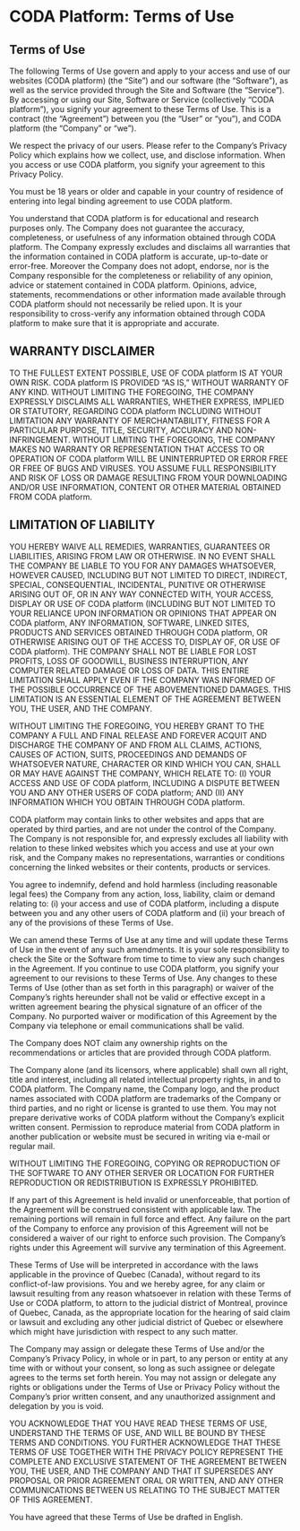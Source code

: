# CODA Platform: Terms of Use

## Terms of Use

The following Terms of Use govern and apply to your access and use of our websites (CODA platform) (the “Site”) and our software (the “Software”), as well as the service provided through the Site and Software (the “Service”). By accessing or using our Site, Software or Service (collectively “CODA platform”), you signify your agreement to these Terms of Use. This is a contract (the “Agreement”) between you (the “User” or “you”), and CODA platform (the “Company” or “we”).

We respect the privacy of our users. Please refer to the Company’s Privacy Policy which explains how we collect, use, and disclose information. When you access or use CODA platform, you signify your agreement to this Privacy Policy.

You must be 18 years or older and capable in your country of residence of entering into legal binding agreement to use CODA platform.

You understand that CODA platform is for educational and research purposes only. The Company does not guarantee the accuracy, completeness, or usefulness of any information obtained through CODA platform. The Company expressly excludes and disclaims all warranties that the information contained in CODA platform is accurate, up-to-date or error-free. Moreover the Company does not adopt, endorse, nor is the Company responsible for the completeness or reliability of any opinion, advice or statement contained in CODA platform. Opinions, advice, statements, recommendations or other information made available through CODA platform should not necessarily be relied upon. It is your responsibility to cross-verify any information obtained through CODA platform to make sure that it is appropriate and accurate.

## WARRANTY DISCLAIMER

TO THE FULLEST EXTENT POSSIBLE, USE OF CODA platform IS AT YOUR OWN RISK. CODA platform IS PROVIDED “AS IS,” WITHOUT WARRANTY OF ANY KIND. WITHOUT LIMITING THE FOREGOING, THE COMPANY EXPRESSLY DISCLAIMS ALL WARRANTIES, WHETHER EXPRESS, IMPLIED OR STATUTORY, REGARDING CODA platform INCLUDING WITHOUT LIMITATION ANY WARRANTY OF MERCHANTABILITY, FITNESS FOR A PARTICULAR PURPOSE, TITLE, SECURITY, ACCURACY AND NON-INFRINGEMENT. WITHOUT LIMITING THE FOREGOING, THE COMPANY MAKES NO WARRANTY OR REPRESENTATION THAT ACCESS TO OR OPERATION OF CODA platform WILL BE UNINTERRUPTED OR ERROR FREE OR FREE OF BUGS AND VIRUSES. YOU ASSUME FULL RESPONSIBILITY AND RISK OF LOSS OR DAMAGE RESULTING FROM YOUR DOWNLOADING AND/OR USE INFORMATION, CONTENT OR OTHER MATERIAL OBTAINED FROM CODA platform.

## LIMITATION OF LIABILITY

YOU HEREBY WAIVE ALL REMEDIES, WARRANTIES, GUARANTEES OR LIABILITIES, ARISING FROM LAW OR OTHERWISE. IN NO EVENT SHALL THE COMPANY BE LIABLE TO YOU FOR ANY DAMAGES WHATSOEVER, HOWEVER CAUSED, INCLUDING BUT NOT LIMITED TO DIRECT, INDIRECT, SPECIAL, CONSEQUENTIAL, INCIDENTAL, PUNITIVE OR OTHERWISE ARISING OUT OF, OR IN ANY WAY CONNECTED WITH, YOUR ACCESS, DISPLAY OR USE OF CODA platform (INCLUDING BUT NOT LIMITED TO YOUR RELIANCE UPON INFORMATION OR OPINIONS THAT APPEAR ON CODA platform, ANY INFORMATION, SOFTWARE, LINKED SITES, PRODUCTS AND SERVICES OBTAINED THROUGH CODA platform, OR OTHERWISE ARISING OUT OF THE ACCESS TO, DISPLAY OF, OR USE OF CODA platform). THE COMPANY SHALL NOT BE LIABLE FOR LOST PROFITS, LOSS OF GOODWILL, BUSINESS INTERRUPTION, ANY COMPUTER RELATED DAMAGE OR LOSS OF DATA. THIS ENTIRE LIMITATION SHALL APPLY EVEN IF THE COMPANY WAS INFORMED OF THE POSSIBLE OCCURRENCE OF THE ABOVEMENTIONED DAMAGES. THIS LIMITATION IS AN ESSENTIAL ELEMENT OF THE AGREEMENT BETWEEN YOU, THE USER, AND THE COMPANY.

WITHOUT LIMITING THE FOREGOING, YOU HEREBY GRANT TO THE COMPANY A FULL AND FINAL RELEASE AND FOREVER ACQUIT AND DISCHARGE THE COMPANY OF AND FROM ALL CLAIMS, ACTIONS, CAUSES OF ACTION, SUITS, PROCEEDINGS AND DEMANDS OF WHATSOEVER NATURE, CHARACTER OR KIND WHICH YOU CAN, SHALL OR MAY HAVE AGAINST THE COMPANY, WHICH RELATE TO: (I) YOUR ACCESS AND USE OF CODA platform, INCLUDING A DISPUTE BETWEEN YOU AND ANY OTHER USERS OF CODA platform; AND (II) ANY INFORMATION WHICH YOU OBTAIN THROUGH CODA platform.

CODA platform may contain links to other websites and apps that are operated by third parties, and are not under the control of the Company. The Company is not responsible for, and expressly excludes all liability with relation to these linked websites which you access and use at your own risk, and the Company makes no representations, warranties or conditions concerning the linked websites or their contents, products or services.

You agree to indemnify, defend and hold harmless (including reasonable legal fees) the Company from any action, loss, liability, claim or demand relating to: (i) your access and use of CODA platform, including a dispute between you and any other users of CODA platform and (ii) your breach of any of the provisions of these Terms of Use.

We can amend these Terms of Use at any time and will update these Terms of Use in the event of any such amendments. It is your sole responsibility to check the Site or the Software from time to time to view any such changes in the Agreement. If you continue to use CODA platform, you signify your agreement to our revisions to these Terms of Use. Any changes to these Terms of Use (other than as set forth in this paragraph) or waiver of the Company’s rights hereunder shall not be valid or effective except in a written agreement bearing the physical signature of an officer of the Company. No purported waiver or modification of this Agreement by the Company via telephone or email communications shall be valid.

The Company does NOT claim any ownership rights on the recommendations or articles that are provided through CODA platform.

The Company alone (and its licensors, where applicable) shall own all right, title and interest, including all related intellectual property rights, in and to CODA platform. The Company name, the Company logo, and the product names associated with CODA platform are trademarks of the Company or third parties, and no right or license is granted to use them. You may not prepare derivative works of CODA platform without the Company’s explicit written consent. Permission to reproduce material from CODA platform in another publication or website must be secured in writing via e-mail or regular mail.

WITHOUT LIMITING THE FOREGOING, COPYING OR REPRODUCTION OF THE SOFTWARE TO ANY OTHER SERVER OR LOCATION FOR FURTHER REPRODUCTION OR REDISTRIBUTION IS EXPRESSLY PROHIBITED.

If any part of this Agreement is held invalid or unenforceable, that portion of the Agreement will be construed consistent with applicable law. The remaining portions will remain in full force and effect. Any failure on the part of the Company to enforce any provision of this Agreement will not be considered a waiver of our right to enforce such provision. The Company’s rights under this Agreement will survive any termination of this Agreement.

These Terms of Use will be interpreted in accordance with the laws applicable in the province of Quebec (Canada), without regard to its conflict-of-law provisions. You and we hereby agree, for any claim or lawsuit resulting from any reason whatsoever in relation with these Terms of Use or CODA platform, to attorn to the judicial district of Montreal, province of Quebec, Canada, as the appropriate location for the hearing of said claim or lawsuit and excluding any other judicial district of Quebec or elsewhere which might have jurisdiction with respect to any such matter.

The Company may assign or delegate these Terms of Use and/or the Company’s Privacy Policy, in whole or in part, to any person or entity at any time with or without your consent, so long as such assignee or delegate agrees to the terms set forth herein. You may not assign or delegate any rights or obligations under the Terms of Use or Privacy Policy without the Company’s prior written consent, and any unauthorized assignment and delegation by you is void.

YOU ACKNOWLEDGE THAT YOU HAVE READ THESE TERMS OF USE, UNDERSTAND THE TERMS OF USE, AND WILL BE BOUND BY THESE TERMS AND CONDITIONS. YOU FURTHER ACKNOWLEDGE THAT THESE TERMS OF USE TOGETHER WITH THE PRIVACY POLICY REPRESENT THE COMPLETE AND EXCLUSIVE STATEMENT OF THE AGREEMENT BETWEEN YOU, THE USER, AND THE COMPANY AND THAT IT SUPERSEDES ANY PROPOSAL OR PRIOR AGREEMENT ORAL OR WRITTEN, AND ANY OTHER COMMUNICATIONS BETWEEN US RELATING TO THE SUBJECT MATTER OF THIS AGREEMENT.

You have agreed that these Terms of Use be drafted in English.